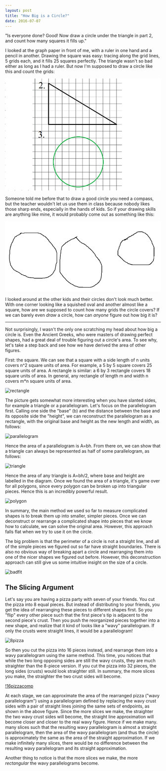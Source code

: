 ```yaml
---
layout: post
title: "How Big is a Circle?"
date: 2016-07-07
---
```


"Is everyone done? Good! Now draw a circle under the triangle in part 2, and count how many squares it fills up."

I looked at the graph paper in front of me, with a ruler in one hand and a pencil in another. Drawing the square was easy: tracing along the grid lines, 5 grids each, and it fills 25 squares perfectly. The triangle wasn't so bad either as long as I had a ruler. But now I'm supposed to draw a circle like this and count the grids:

![Grid Sheet](/images/circle/gridsheet.png)

Someone told me before that to draw a good circle you need a compass, but the teacher wouldn't let us use them in class because nobody likes those sharp ends, especially in the hands of kids. So if your drawing skills are anything like mine, it would probably come out as something like this:

![Bad Circle](/images/circle/badcircle.png)

I looked around at the other kids and their circles don't look much better. With one corner looking like a squished oval and another almost like a square, how are we supposed to count how many grids the circle covers? If we can barely even *draw* a circle, how can *anyone* figure out how big it is? 

------------------------------------------------------------------------------------------------------------------------------------

Not surprisingly, I wasn't the only one scratching my head about how big a circle is. Even the Ancient Greeks, who were masters of drawing perfect shapes, had a great deal of trouble figuring out a circle's area. To see why, let's take a step back and see how we have derived the area of other figures. 

First: the square. We can see that a square with a side length of n units covers n^2 square units of area. For example, a 5 by 5 square covers 25 square units of area. A rectangle is similar: a 6 by 3 rectangle covers 18 square units of area. In general, any rectangle of length m and width n covers m*n square units of area.

![rectangle](/images/circle/rectangle.png)

The picture gets somewhat more interesting when you have slanted sides, for example a triangle or a parallelogram. Let's focus on the parallelogram first. Calling one side the "base" (b) and the distance between the base and its opposite side the "height", we can reconstruct the parallelogram as a rectangle, with the original base and height as the new length and width, as follows:

![parallelogram](/images/circle/parallelogram.png)

Hence the area of a parallelogram is A=bh. From there on, we can show that a triangle can always be represented as half of some parallelogram, as follows:

![triangle](/images/circle/triangle.png)

Hence the area of any triangle is A=bh/2, where base and height are labelled in the diagram. Once we found the area of a triangle, it's game over for all polygons, since every polygon can be broken up into triangular pieces. Hence this is an incredibly powerful result.

![polygon](/images/circle/polygon.png)

In summary, the main method we used so far to measure complicated shapes is to break them up into smaller, simpler pieces. Once we can deconstruct or rearrange a complicated shape into pieces that we know how to calculate, we can solve the original area. However, this approach falls flat when we try to use it on the circle.

The big problem is that the perimeter of a circle is not a straight line, and all of the simple pieces we figured out so far have straight boundaries. There is also no obvious way of breaking apart a circle and rearranging them into one of the nicer shapes we figured out before. However, this deconstruction approach can still give us some intuitive insight on the size of a circle.

![badfit](/images/circle/badfit.png)

<h2>The Slicing Argument</h2> 

Let's say you are having a pizza party with seven of your friends. You cut the pizza into 8 equal pieces. But instead of distributing to your friends, you get the idea of rearranging these pieces to different shapes first. So you "flip" every other piece such that the first piece's tip is adjacent to the second piece's crust. Then you push the reorganized pieces together into a new shape, and realize that it kind of looks like a "wavy" parallelogram. If only the crusts were straight lines, it would be a parallelogram!

![8pizza](/images/circle/8pizza.png)

So then you cut the pizza into 16 pieces instead, and rearrange them into a wavy parallelogram using the same method. This time, you notices that while the two long opposing sides are still the wavy crusts, they are much straighter than the 8-piece version. If you cut the pizza into 32 pieces, the long sides (crusts) would look straighter still. In summary, the more slices you make, the straighter the two crust sides will become. 

[!16pizzacomp](/images/circle/16pizzacomp.png)

At each stage, we can approximate the area of the rearranged pizza ("wavy parallelogram") using a parallelogram defined by replacing the wavy crust sides with a pair of straight lines joining the same sets of endpoints, as shown in the above figure. Since the more slices we make, the straighter the two wavy crust sides will become, the straight line approximation will become closer and closer to the real wavy figure. Hence if we make many. many slices such that the resulting wavy parallelogram is almost a straight parallelogram, then the area of the wavy parallelogram (and thus the circle) is approximately the same as the area of the straight approximation. If we make infinitely many slices, there would be no difference between the resulting wavy parallelogram and its straight approximation.

Another thing to notice is that the more slices we make, the more *rectangular* the wavy parallelograms become. 
